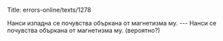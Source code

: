 Title: errors-online/texts/1278

Нанси изпадна се почувства объркана от магнетизма му. --- Нанси се почувства объркана от магнетизма му. (вероятно?)
